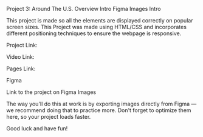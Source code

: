 Project 3: Around The U.S.
Overview
Intro
Figma
Images
Intro

This project is made so all the elements are displayed correctly on popular screen sizes. This Project was made using HTML/CSS and incorporates different positioning techniques to ensure the webpage is responsive.

Project Link: 

Video Link: 

Pages Link: 

Figma

Link to the project on Figma
Images

The way you'll do this at work is by exporting images directly from Figma — we recommend doing that to practice more. Don't forget to optimize them here, so your project loads faster.

Good luck and have fun!